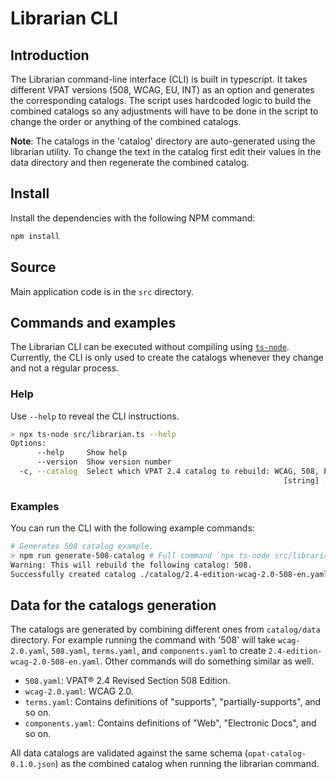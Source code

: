 # Librarian CLI

## Introduction

The Librarian command-line interface (CLI) is built in typescript. It takes different VPAT versions (508, WCAG, EU, INT) as an option and generates the corresponding catalogs. The script uses hardcoded logic to build the combined catalogs so any adjustments will have to be done in the script to change the order or anything of the combined catalogs.

**Note**: The catalogs in the 'catalog' directory are auto-generated using the librarian utility. To change the text in the catalog first edit their values in the data directory and then regenerate the combined catalog.

## Install

Install the dependencies with the following NPM command:

```bash
npm install
```

## Source

Main application code is in the `src` directory.

## Commands and examples

The Librarian CLI can be executed without compiling using [`ts-node`](https://typestrong.org/ts-node/). Currently, the CLI is only used to create the catalogs whenever they change and not a regular process.

### Help

Use `--help` to reveal the CLI instructions.

```bash
> npx ts-node src/librarian.ts --help
Options:
      --help     Show help                                             [boolean]
      --version  Show version number                                   [boolean]
  -c, --catalog  Select which VPAT 2.4 catalog to rebuild: WCAG, 508, EU, INT
                                                             [string] [required]
```

### Examples

You can run the CLI with the following example commands:

```bash
# Generates 508 catalog example.
> npm run generate-508-catalog # Full command `npx ts-node src/librarian.ts -c 508`
Warning: This will rebuild the following catalog: 508.
Successfully created catalog ./catalog/2.4-edition-wcag-2.0-508-en.yaml.
```

## Data for the catalogs generation

The catalogs are generated by combining different ones from `catalog/data` directory. For example running the command with '508' will take `wcag-2.0.yaml`, `508.yaml`, `terms.yaml`, and `components.yaml` to create `2.4-edition-wcag-2.0-508-en.yaml`. Other commands will do something similar as well.

- `508.yaml`: VPAT® 2.4 Revised Section 508 Edition.
- `wcag-2.0.yaml`: WCAG 2.0.
- `terms.yaml`: Contains definitions of "supports", "partially-supports", and so on.
- `components.yaml`: Contains definitions of "Web", "Electronic Docs", and so on.

All data catalogs are validated against the same schema (`opat-catalog-0.1.0.json`) as the combined catalog when running the librarian command.
